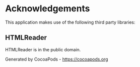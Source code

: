 # Acknowledgements
This application makes use of the following third party libraries:

## HTMLReader

HTMLReader is in the public domain.

Generated by CocoaPods - https://cocoapods.org
